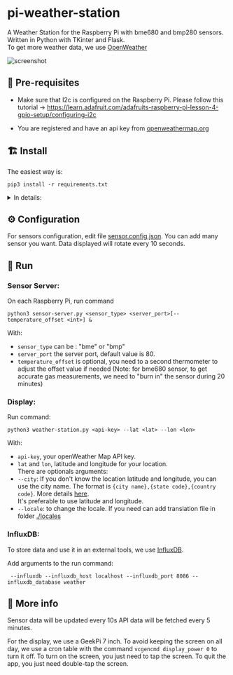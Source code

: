 # pi-weather-station

A Weather Station for the Raspberry Pi with bme680 and bmp280 sensors. 
Written in Python with TKinter and Flask.  
To get more weather data, we use [OpenWeather](https://openweathermap.org)

![screenshot](screenshot.png)

## 🚥 Pre-requisites

- Make sure that I2c is configured on the Raspberry Pi.
Please follow this tutorial -> https://learn.adafruit.com/adafruits-raspberry-pi-lesson-4-gpio-setup/configuring-i2c

- You are registered and have an api key from [openweathermap.org](https://openweathermap.org)

## 🏗️ Install

The easiest way is:
```
pip3 install -r requirements.txt
``` 

<details close>
<summary>In details:</summary>
<br>

 - For server
https://learn.adafruit.com/adafruit-bmp280-barometric-pressure-plus-temperature-sensor-breakout/overview
```
sudo pip3 install adafruit-circuitpython-bmp280
sudo pip3 install board
```
&&  
https://learn.pimoroni.com/article/getting-started-with-bme680-breakout
```
sudo pip3 install bme680
```

 - For the display
```
sudo pip3 install pillow
```

 - For influxdb
```
sudo pip3 install influxdb
```
</details>
  

## ⚙️ Configuration

For sensors configuration, edit file [sensor.config.json](sensor.config.json). You can add many sensor you want. Data displayed will rotate every 10 seconds.

## 🚀 Run
### Sensor Server:
On each Raspberry Pi, run command
```
python3 sensor-server.py <sensor_type> <server_port>[--temperature_offset <int>] &
```
With: 
- `sensor_type` can be : "bme" or "bmp"
- `server_port` the server port, default value is 80.
- `temperature_offset` is optional, you need to a second thermometer to adjust the offset value if needed (Note: for bme680 sensor, to get accurate gas measurements, we need to  "burn in" the sensor during 20 minutes)

### Display:
Run command:
```
python3 weather-station.py <api-key> --lat <lat> --lon <lon>
```
With:
- `api-key`, your openWeather Map API key.
- `lat` and `lon`, latitude and longitude for your location.  
There are optionals arguments:
- `--city`: If you don't know the location latitude and longitude, you can use the city name. The format is `{city name},{state code},{country code}`. More details [here](https://openweathermap.org/api/geocoding-api#direct).  
It's preferable to use latitude and longitude.
- `--locale`: to change the locale. If you need can add translation file in folder [./locales](./locales/)

### InfluxDB:
To store data and use it in an external tools, we use [InfluxDB](https://www.influxdata.com/).  

Add arguments to the run command:
```
 --influxdb --influxdb_host localhost --influxdb_port 8086 --influxdb_database weather
```

## 📖 More info
Sensor data will be updated every 10s
API data will be fetched every 5 minutes.

For the display, we use a GeekPi 7 inch. To avoid keeping the screen on all day, we use a cron table with the command `vcgencmd display_power 0` to turn it off.
To turn on the screen, you just need to tap the screen.
To quit the app, you just need double-tap the screen.
